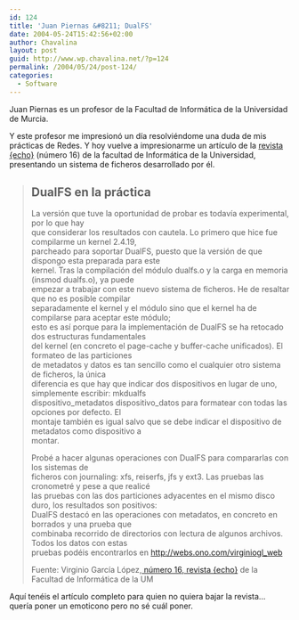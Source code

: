 ```yaml
---
id: 124
title: 'Juan Piernas &#8211; DualFS'
date: 2004-05-24T15:42:56+02:00
author: Chavalina
layout: post
guid: http://www.wp.chavalina.net/?p=124
permalink: /2004/05/24/post-124/
categories:
  - Software
---
```

Juan Piernas es un profesor de la Facultad de Informática de la Universidad de Murcia.

Y este profesor me impresionó un día resolviéndome una duda de mis prácticas de Redes. Y hoy vuelve a impresionarme un artículo de la <a href="http://www.revistaecho.com/" target="_blank">revista {echo}</a> (número 16) de la facultad de Informática de la Universidad, presentando un sistema de ficheros desarrollado por él. 

> ## DualFS en la práctica
> 
> La versión que tuve la oportunidad de probar es todavía experimental, por lo que hay  
> que considerar los resultados con cautela. Lo primero que hice fue compilarme un kernel 2.4.19,  
> parcheado para soportar DualFS, puesto que la versión de que dispongo esta preparada para este  
> kernel. Tras la compilación del módulo dualfs.o y la carga en memoria (insmod dualfs.o), ya puede  
> empezar a trabajar con este nuevo sistema de ficheros. He de resaltar que no es posible compilar  
> separadamente el kernel y el módulo sino que el kernel ha de compilarse para aceptar este módulo;  
> esto es así porque para la implementación de DualFS se ha retocado dos estructuras fundamentales  
> del kernel (en concreto el page-cache y buffer-cache unificados). El formateo de las particiones  
> de metadatos y datos es tan sencillo como el cualquier otro sistema de ficheros, la única  
> diferencia es que hay que indicar dos dispositivos en lugar de uno, simplemente escribir: mkdualfs  
> dispositivo\_metadatos dispositivo\_datos para formatear con todas las opciones por defecto. El  
> montaje también es igual salvo que se debe indicar el dispositivo de metadatos como dispositivo a  
> montar.
> 
> Probé a hacer algunas operaciones con DualFS para compararlas con los sistemas de  
> ficheros con journaling: xfs, reiserfs, jfs y ext3. Las pruebas las cronometré y pese a que realicé  
> las pruebas con las dos particiones adyacentes en el mismo disco duro, los resultados son positivos:  
> DualFS destacó en las operaciones con metadatos, en concreto en borrados y una prueba que  
> combinaba recorrido de directorios con lectura de algunos archivos. Todos los datos con estas  
> pruebas podéis encontrarlos en <a href="http://webs.ono.com/virginiogl_web" target="_blank">http://webs.ono.com/virginiogl_web</a>
> 
> <p class="cita">
>   Fuente: Virginio García López,<a href="http://www.revistaecho.com/" target="_blank"> número 16, revista {echo}</a> de la Facultad de Informática de la UM
> </p>

Aquí tenéis el artículo completo para quien no quiera bajar la revista… quería poner un emoticono pero no sé cuál poner.